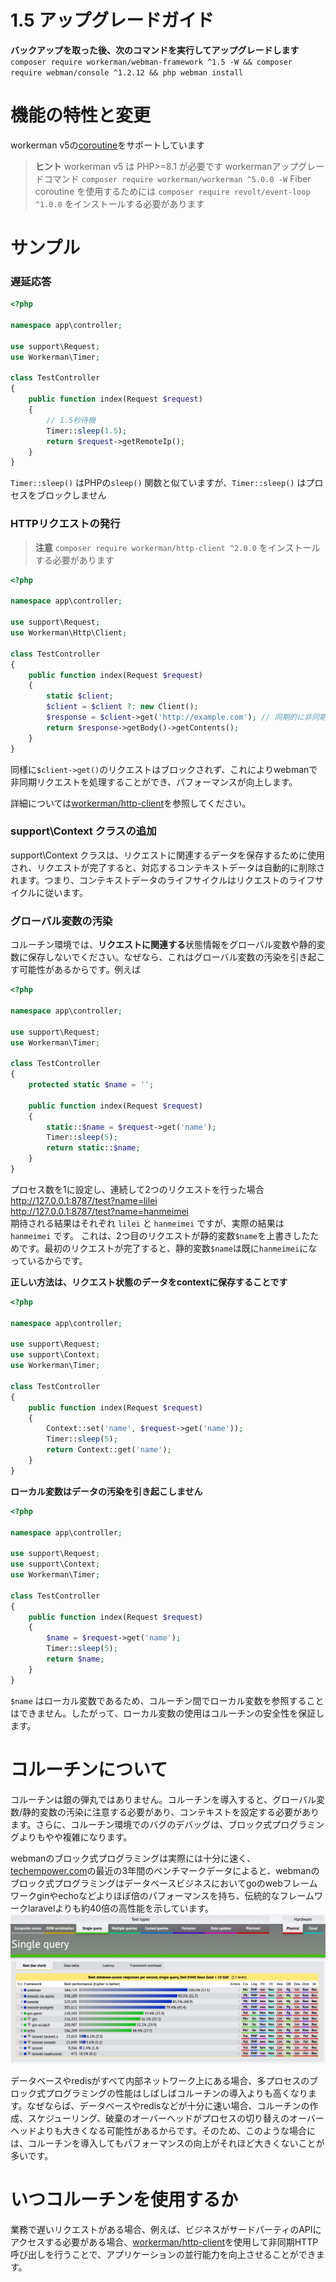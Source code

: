 # 1.5 アップグレードガイド

**バックアップを取った後、次のコマンドを実行してアップグレードします**
`composer require workerman/webman-framework ^1.5 -W && composer require webman/console ^1.2.12 && php webman install`

# 機能の特性と変更

workerman v5の[coroutine](https://www.workerman.net/doc/workerman/fiber.html)をサポートしています

> **ヒント**
> workerman v5 は PHP>=8.1 が必要です
> workermanアップグレードコマンド `composer require workerman/workerman ^5.0.0 -W`
> Fiber coroutine を使用するためには `composer require revolt/event-loop ^1.0.0` をインストールする必要があります

# サンプル
### 遅延応答

```php
<?php

namespace app\controller;

use support\Request;
use Workerman\Timer;

class TestController
{
    public function index(Request $request)
    {
        // 1.5秒待機
        Timer::sleep(1.5);
        return $request->getRemoteIp();
    }
}
```
`Timer::sleep()` はPHPの`sleep()` 関数と似ていますが、`Timer::sleep()` はプロセスをブロックしません

### HTTPリクエストの発行

> **注意**
> `composer require workerman/http-client ^2.0.0` をインストールする必要があります

```php
<?php

namespace app\controller;

use support\Request;
use Workerman\Http\Client;

class TestController
{
    public function index(Request $request)
    {
        static $client;
        $client = $client ?: new Client();
        $response = $client->get('http://example.com'); // 同期的に非同期リクエストを行う
        return $response->getBody()->getContents();
    }
}
```
同様に`$client->get()`のリクエストはブロックされず、これによりwebmanで非同期リクエストを処理することができ、パフォーマンスが向上します。

詳細については[workerman/http-client](https://www.workerman.net/doc/workerman/components/workerman-http-client.html)を参照してください。

### support\Context クラスの追加

support\Context クラスは、リクエストに関連するデータを保存するために使用され、リクエストが完了すると、対応するコンテキストデータは自動的に削除されます。つまり、コンテキストデータのライフサイクルはリクエストのライフサイクルに従います。

### グローバル変数の汚染

コルーチン環境では、**リクエストに関連する**状態情報をグローバル変数や静的変数に保存しないでください。なぜなら、これはグローバル変数の汚染を引き起こす可能性があるからです。例えば

```php
<?php

namespace app\controller;

use support\Request;
use Workerman\Timer;

class TestController
{
    protected static $name = '';

    public function index(Request $request)
    {
        static::$name = $request->get('name');
        Timer::sleep(5);
        return static::$name;
    }
}
```

プロセス数を1に設定し、連続して2つのリクエストを行った場合  
http://127.0.0.1:8787/test?name=lilei  
http://127.0.0.1:8787/test?name=hanmeimei  
期待される結果はそれぞれ `lilei` と `hanmeimei` ですが、実際の結果は `hanmeimei` です。
これは、2つ目のリクエストが静的変数`$name`を上書きしたためです。最初のリクエストが完了すると、静的変数`$name`は既に`hanmeimei`になっているからです。

**正しい方法は、リクエスト状態のデータをcontextに保存することです**
```php
<?php

namespace app\controller;

use support\Request;
use support\Context;
use Workerman\Timer;

class TestController
{
    public function index(Request $request)
    {
        Context::set('name', $request->get('name'));
        Timer::sleep(5);
        return Context::get('name');
    }
}
```

**ローカル変数はデータの汚染を引き起こしません**
```php
<?php

namespace app\controller;

use support\Request;
use support\Context;
use Workerman\Timer;

class TestController
{
    public function index(Request $request)
    {
        $name = $request->get('name');
        Timer::sleep(5);
        return $name;
    }
}
```
`$name` はローカル変数であるため、コルーチン間でローカル変数を参照することはできません。したがって、ローカル変数の使用はコルーチンの安全性を保証します。

# コルーチンについて
コルーチンは銀の弾丸ではありません。コルーチンを導入すると、グローバル変数/静的変数の汚染に注意する必要があり、コンテキストを設定する必要があります。さらに、コルーチン環境でのバグのデバッグは、ブロック式プログラミングよりもやや複雑になります。

webmanのブロック式プログラミングは実際には十分に速く、[techempower.com](https://www.techempower.com/benchmarks/#section=data-r21&l=zijnjz-6bj&test=db&f=1ekg-cbcw-2t4w-27wr68-pc0-iv9slc-0-1ekgw-39g-kxs00-o0zk-4fu13d-2x8do8-2)の最近の3年間のベンチマークデータによると、webmanのブロック式プログラミングはデータベースビジネスにおいてgoのwebフレームワークginやechoなどよりほぼ倍のパフォーマンスを持ち、伝統的なフレームワークlaravelよりも約40倍の高性能を示しています。
![](../../assets/img/benchemarks-go-sw.png?)

データベースやredisがすべて内部ネットワーク上にある場合、多プロセスのブロック式プログラミングの性能はしばしばコルーチンの導入よりも高くなります。なぜならば、データベースやredisなどが十分に速い場合、コルーチンの作成、スケジューリング、破棄のオーバーヘッドがプロセスの切り替えのオーバーヘッドよりも大きくなる可能性があるからです。そのため、このような場合には、コルーチンを導入してもパフォーマンスの向上がそれほど大きくないことが多いです。

# いつコルーチンを使用するか
業務で遅いリクエストがある場合、例えば、ビジネスがサードパーティのAPIにアクセスする必要がある場合、[workerman/http-client](https://www.workerman.net/doc/workerman/components/workerman-http-client.html)を使用して非同期HTTP呼び出しを行うことで、アプリケーションの並行能力を向上させることができます。

